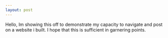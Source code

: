 ```yaml
---
layout: post
---
```


Hello, Im showing this off to demonstrate my capacity to navigate and post on a website i built. I hope that this is sufficient in garnering points.
